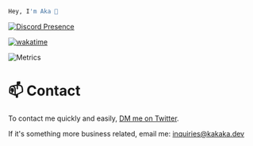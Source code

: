 ```bash
Hey, I'm Aka 👋
```
[![Discord Presence](https://lanyard-profile-readme.vercel.app/api/365733917090906113)](https://discord.com/users/365733917090906113)

[![wakatime](https://wakatime.com/badge/user/86365d17-8c9f-4063-8547-f42d617ca55b.svg)](https://wakatime.com/@86365d17-8c9f-4063-8547-f42d617ca55b)

![Metrics](https://metrics.lecoq.io/itsnotaka?template=classic&repositories=5&repositories.batch=5&isocalendar=1&languages=1&projects=1&activity=1&introduction=1&isocalendar.duration=half-year&languages.ignored=html%2C%20css&languages.limit=8&languages.threshold=0%25&languages.colors=github&languages.sections=most-used&languages.indepth=false&languages.analysis.timeout=15&languages.categories=markup%2C%20programming&languages.recent.categories=markup%2C%20programming&languages.recent.load=300&languages.recent.days=14&projects.limit=4&projects.descriptions=false&activity.limit=5&activity.load=300&activity.days=14&activity.visibility=all&activity.timestamps=false&activity.filter=all&introduction.title=true&config.timezone=America%2FNew_York)
          
# 📫 Contact
To contact me quickly and easily, [DM me on Twitter](https://twitter.com/gem8160).

If it's something more business related, email me: inquiries@kakaka.dev
